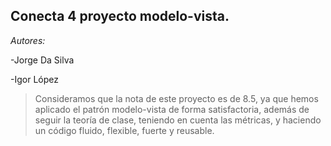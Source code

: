 ## Conecta 4 proyecto modelo-vista.

*Autores:*

-Jorge Da Silva

-Igor López

> Consideramos que la nota de este proyecto es de 8.5, ya que hemos aplicado el patrón modelo-vista de forma satisfactoria, además de seguir la teoría de clase, teniendo en cuenta las métricas, y haciendo un código fluido, flexible, fuerte y reusable.
